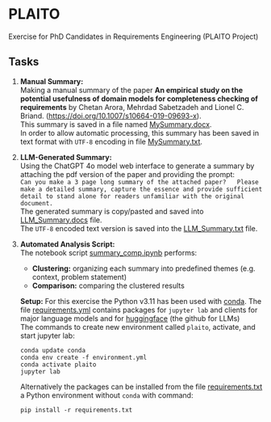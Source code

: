# PLAITO
Exercise for PhD Candidates in Requirements Engineering (PLAITO Project)

## Tasks
1. **Manual Summary:**  
Making a manual summary of the paper **An empirical study on the potential usefulness of domain models for completeness checking of requirements** by Chetan Arora, Mehrdad Sabetzadeh and Lionel C. Briand. (https://doi.org/10.1007/s10664-019-09693-x).  
This summary is saved in a file named [MySummary.docx](./MySummary.docx).  
In order to allow automatic processing, this summary has been saved in text format with `UTF-8` encoding in file [MySummary.txt](./MySummary.txt).

2. **LLM-Generated Summary:**  
Using the ChatGPT 4o model web interface to generate a summary by attaching the pdf version of the paper and providing the prompt:  
`Can you make a 3 page long summary of the attached paper?  
Please make a detailed summary, capture the essence and provide sufficient detail to stand alone for readers unfamiliar with the original document.`  
The generated summary is copy/pasted and saved into [LLM_Summary.docs](./LLM_Summary.docx) file.  
The `UTF-8` encoded text version is saved into the [LLM_Summary.txt](./LLM_Summary.txt) file.

3. **Automated Analysis Script:**  
The notebook script [summary_comp.ipynb](./summary_comp.ipynb) performs:
   - **Clustering:** organizing each summary into predefined themes (e.g. context, problem statement)
   - **Comparison:** comparing the clustered results  

    **Setup:** For this exercise the Python v3.11 has been used with [conda](https://www.anaconda.com/docs/getting-started/miniconda/install). The file [requirements.yml](./requirements.yml) contains packages for `jupyter lab` and clients for major language models and for [huggingface](https://huggingface.co/) (the github for LLMs)  
    The commands to create new environment called `plaito`, activate, and start jupyter lab:
    ```
    conda update conda
    conda env create -f environment.yml
    conda activate plaito
    jupyter lab
    ```  
    Alternatively the packages can be installed from the file [requirements.txt](requirements.txt) a Python environment without `conda` with command:  
    ```
    pip install -r requirements.txt
    ```


